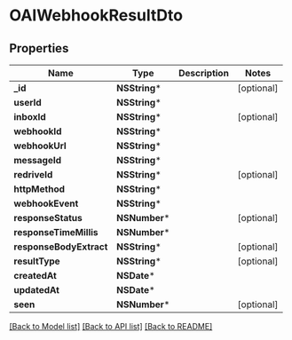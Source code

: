 # OAIWebhookResultDto

## Properties
Name | Type | Description | Notes
------------ | ------------- | ------------- | -------------
**_id** | **NSString*** |  | [optional] 
**userId** | **NSString*** |  | 
**inboxId** | **NSString*** |  | [optional] 
**webhookId** | **NSString*** |  | 
**webhookUrl** | **NSString*** |  | 
**messageId** | **NSString*** |  | 
**redriveId** | **NSString*** |  | [optional] 
**httpMethod** | **NSString*** |  | 
**webhookEvent** | **NSString*** |  | 
**responseStatus** | **NSNumber*** |  | [optional] 
**responseTimeMillis** | **NSNumber*** |  | 
**responseBodyExtract** | **NSString*** |  | [optional] 
**resultType** | **NSString*** |  | [optional] 
**createdAt** | **NSDate*** |  | 
**updatedAt** | **NSDate*** |  | 
**seen** | **NSNumber*** |  | [optional] 

[[Back to Model list]](../README#documentation-for-models) [[Back to API list]](../README#documentation-for-api-endpoints) [[Back to README]](../README)



